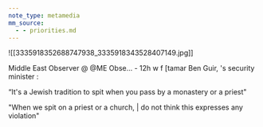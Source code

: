 ```yaml
---
note_type: metamedia
mm_source:
  - - priorities.md
---
```


![[3335918352688747938_3335918343528407149.jpg]]

Middle East Observer @ @ME Obse... - 12h
w f [tamar Ben Guir, 's security minister :

“It's a Jewish tradition to spit when you pass by
a monastery or a priest"

"When we spit on a priest or a church, | do not
think this expresses any violation"


